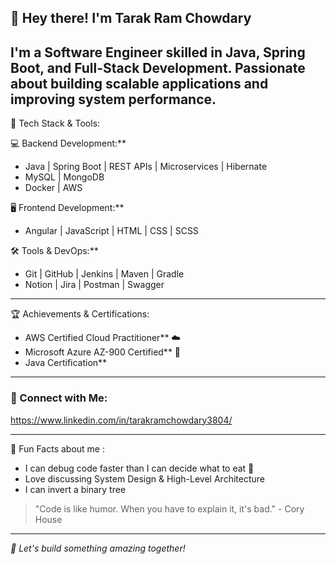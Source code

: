 ## 👋 Hey there! I'm Tarak Ram Chowdary

I'm a Software Engineer skilled in Java, Spring Boot, and Full-Stack Development. Passionate about building scalable applications and improving system performance. 
---

🚀 Tech Stack & Tools:

💻 Backend Development:**
- Java | Spring Boot | REST APIs | Microservices | Hibernate
- MySQL | MongoDB
- Docker | AWS

🖥️ Frontend Development:**
- Angular | JavaScript | HTML | CSS | SCSS

🛠️ Tools & DevOps:**
- Git | GitHub | Jenkins | Maven | Gradle
- Notion | Jira | Postman | Swagger

---

🏆 Achievements & Certifications:
- AWS Certified Cloud Practitioner** ☁️
- Microsoft Azure AZ-900 Certified** 🔹
- Java Certification** 

---

### 📌 Connect with Me:
https://www.linkedin.com/in/tarakramchowdary3804/



---

🎯 Fun Facts about me :
- I can debug code faster than I can decide what to eat 🍕
- Love discussing System Design & High-Level Architecture
- I can invert a binary tree

> "Code is like humor. When you have to explain it, it's bad." - Cory House

---

_🚀 Let's build something amazing together!_

